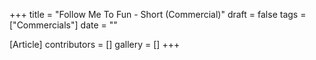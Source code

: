 +++
title = "Follow Me To Fun - Short (Commercial)"
draft = false
tags = ["Commercials"]
date = ""

[Article]
contributors = []
gallery = []
+++